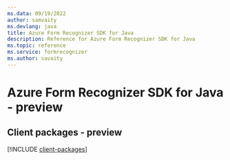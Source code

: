 ```yaml
---
ms.data: 09/19/2022
author: samvaity
ms.devlang: java
title: Azure Form Recognizer SDK for Java
description: Reference for Azure Form Recognizer SDK for Java
ms.topic: reference
ms.service: formrecognizer
ms.author: savaity
---
```

# Azure Form Recognizer SDK for Java - preview

## Client packages - preview
[!INCLUDE [client-packages](form-recognizer-client-index.md)]